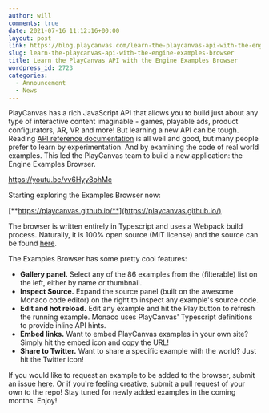 ```yaml
---
author: will
comments: true
date: 2021-07-16 11:12:16+00:00
layout: post
link: https://blog.playcanvas.com/learn-the-playcanvas-api-with-the-engine-examples-browser/
slug: learn-the-playcanvas-api-with-the-engine-examples-browser
title: Learn the PlayCanvas API with the Engine Examples Browser
wordpress_id: 2723
categories:
  - Announcement
  - News
---
```


PlayCanvas has a rich JavaScript API that allows you to build just about any type of interactive content imaginable - games, playable ads, product configurators, AR, VR and more! But learning a new API can be tough. Reading [API reference documentation](https://developer.playcanvas.com/en/api/) is all well and good, but many people prefer to learn by experimentation. And by examining the code of real world examples. This led the PlayCanvas team to build a new application: the Engine Examples Browser.

https://youtu.be/vv6Hyy8ohMc

Starting exploring the Examples Browser now:

[**https://playcanvas.github.io/**](https://playcanvas.github.io/)

The browser is written entirely in Typescript and uses a Webpack build process. Naturally, it is 100% open source (MIT license) and the source can be found [here](https://github.com/playcanvas/engine/tree/master/examples).

The Examples Browser has some pretty cool features:

- **Gallery panel.** Select any of the 86 examples from the (filterable) list on the left, either by name or thumbnail.
- **Inspect Source.** Expand the source panel (built on the awesome Monaco code editor) on the right to inspect any example's source code.
- **Edit and hot reload.** Edit any example and hit the Play button to refresh the running example. Monaco uses PlayCanvas' Typescript definitions to provide inline API hints.
- **Embed links.** Want to embed PlayCanvas examples in your own site? Simply hit the embed icon and copy the URL!
- **Share to Twitter.** Want to share a specific example with the world? Just hit the Twitter icon!

If you would like to request an example to be added to the browser, submit an issue [here](https://github.com/playcanvas/engine/issues). Or if you're feeling creative, submit a pull request of your own to the repo! Stay tuned for newly added examples in the coming months. Enjoy!
